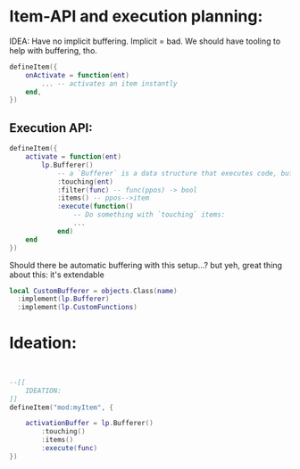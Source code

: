
# Item-API and execution planning:

IDEA: Have no implicit buffering. Implicit = bad.
We should have tooling to help with buffering, tho.

```lua
defineItem({
    onActivate = function(ent)
        ... -- activates an item instantly
    end,
})


```


## Execution API:
```lua
defineItem({
    activate = function(ent)
        lp.Bufferer()
            -- a `Bufferer` is a data structure that executes code, buffered
            :touching(ent)
            :filter(func) -- func(ppos) -> bool
            :items() -- ppos-->item
            :execute(function()
                -- Do something with `touching` items:
                ...
            end)
    end
})
```

Should there be automatic buffering with this setup...?
but yeh, great thing about this: it's extendable

```lua
local CustomBufferer = objects.Class(name)
  :implement(lp.Bufferer)
  :implement(lp.CustomFunctions)

```


######
# Ideation:
######

```lua

--[[
    IDEATION:
]]
defineItem("mod:myItem", {

    activationBuffer = lp.Bufferer()
        :touching()
        :items()
        :execute(func)
})




```
